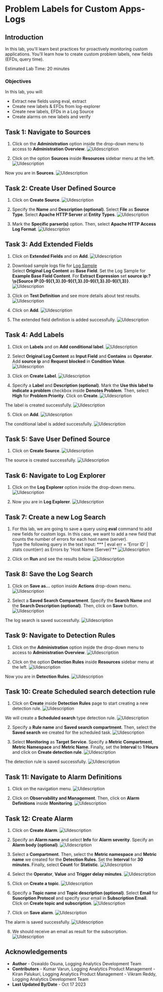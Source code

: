 # Problem Labels for Custom Apps-Logs

## Introduction

In this lab, you'll learn best practices for proactively monitoring custom applications. You'll learn how to create custom problem labels, new fields (EFDs, query time).

Estimated Lab Time: 20 minutes


### Objectives

In this lab, you will:
* Extract new fields using eval, extract
* Create new labels & EFDs from log-explorer
* Create new labels, EFDs in a Log Source
* Create alarms on new labels and verify

## **Task 1:**  Navigate to Sources

1. Click on the **Administration** option inside the drop-down menu to access to **Administration Overview**.
   ![](./images/admin-access.png "UIdescription")

2. Click on the option **Sources** inside **Resources** sidebar menu at the left.
   ![](./images/sources-access.png "UIdescription")

  Now you are in **Sources**.
   ![](./images/sources-page.png "UIdescription")

## **Task 2:**  Create User Defined Source

1. Click on **Create Source**.
   ![](./images/source-create-button.png "UIdescription")

2. Specify the **Name** and **Description (optional)**. Select **File** as **Source Type**. Select **Apache HTTP Server** at **Entity Types**.
   ![](./images/source-create-01.png "UIdescription")

3. Mark the **Specific parser(s)** option. Then, select **Apache HTTP Access Log Format**.
   ![](./images/source-create-02.png "UIdescription")

## **Task 3:**  Add Extended Fields

1. Click on **Extended Fields** and on **Add**.
   ![](./images/efd-create-01.png "UIdescription")

2. Download sample logs file for [Log Sample](./files/log-sample.log)</br>
  Select **Original Log Content** as **Base Field**. Set the Log Sample for **Example Base Field Content**. For **Extract Expression** set **source ip:?\s{Source IP:[0-9]{1,3}\.[0-9]{1,3}\.[0-9]{1,3}\.[0-9]{1,3}}**.
   ![](./images/efd-create-02.png "UIdescription")

3. Click on **Test Definition** and see more details about test results.
   ![](./images/efd-create-03.png "UIdescription")

4. Click on **Add**.
   ![](./images/efd-create-04.png "UIdescription")

5. The extended field definition is added successfully.
   ![](./images/efd-create-05.png "UIdescription")

## **Task 4:**  Add Labels

1. Click on **Labels** and on **Add conditional label**.
   ![](./images/labels-create-01.png "UIdescription")

2. Select **Original Log Content** as **Input Field** and **Contains** as **Operator**. Add **source ip** and **Request blocked** in **Condition Value**.
   ![](./images/labels-create-02.png "UIdescription")

3. Click on **Create Label**.
   ![](./images/labels-create-03.png "UIdescription")

4. Specify a **Label** and **Description (optional)**. Mark the **Use this label to indicate a problem** checkbox inside **Denotes Problem**. Then, select **High** for **Problem Priority**. Click on **Create**.
   ![](./images/labels-create-04.png "UIdescription")

  The label is created successfully.
   ![](./images/labels-create-05.png "UIdescription")

5. Click on **Add**.
   ![](./images/labels-create-06.png "UIdescription")
   
  The conditional label is added successfully.
   ![](./images/labels-create-07.png "UIdescription")

## **Task 5:**  Save User Defined Source

1. Click on **Create Source**.
   ![](./images/source-create-03.png "UIdescription")
   
  The source is created successfully.
   ![](./images/source-create-04.png "UIdescription")

## **Task 6:**  Navigate to Log Explorer

1. Click on the **Log Explorer** option inside the drop-down menu.
   ![](./images/log-explorer-access.png "UIdescription")

2. Now you are in **Log Explorer**.
   ![](./images/log-explorer.png "UIdescription")

## **Task 7:**  Create a new Log Search

1. For this lab, we are going to save a query using **eval** command to add new fields for custom logs. In this case, we want to add a new field that counts the number of errors for each host name (server).   
  Type the following query in the text input: *** | eval err = 'Error ID' | stats count(err) as Errors by 'Host Name (Server)'**
   ![](./images/log-search-query.png "UIdescription")

3. Click on **Run** and see the results below.
   ![](./images/query-results.png "UIdescription")

## **Task 8:**  Save the Log Search

1. Click on **Save as...** option inside **Actions** drop-down menu.
   ![](./images/log-search-save-01.png "UIdescription")

2. Select a **Saved Search Compartment**. Specify the **Search Name** and the **Search Description (optional)**. Then, click on **Save** button.
   ![](./images/log-search-save-02.png "UIdescription")

  The log search is saved successfully.
   ![](./images/log-search-save-03.png "UIdescription")

## **Task 9:**  Navigate to Detection Rules

1. Click on the **Administration** option inside the drop-down menu to access to **Administration Overview**.
   ![](./images/admin-access.png "UIdescription")

2. Click on the option **Detection Rules** inside **Resources** sidebar menu at the left.
   ![](./images/detection-rules-access.png "UIdescription")

  Now you are in **Detection Rules**.
   ![](./images/detection-rules.png "UIdescription")

## **Task 10:**  Create Scheduled search detection rule

1. Click on **Create** inside **Detection Rules** page to start creating a new detection rule.
   ![](./images/detection-rules-create.png "UIdescription")

  We will create a **Scheduled search** type detection rule.
   ![](./images/scheduled-search-option.png "UIdescription")

2. Specify a **Rule name** and **Saved search compartment**. Then, select the **Saved search** we created for the scheduled task.
   ![](./images/scheduled-search-create-01.png "UIdescription")

3. Select **Monitoring** as **Target Service**. Specify a **Metric Compartment**, **Metric Namespace** and **Metric Name**. Finally, set the **Interval** to **1 Hours** and click on **Create detection rule**.
   ![](./images/scheduled-search-create-02.png "UIdescription")

  The detection rule is saved successfully.
   ![](./images/scheduled-search-create-03.png "UIdescription")

## **Task 11:**  Navigate to Alarm Definitions

1. Click on the navigation menu.
   ![](./images/alarms-create-01.png "UIdescription")

2. Click on **Observability and Management**. Then, click on **Alarm Definitions** inside **Monitoring**.
   ![](./images/alarms-create-02.png "UIdescription")

## **Task 12:**  Create Alarm

1. Click on **Create Alarm**.
   ![](./images/alarms-create-03.png "UIdescription")

2. Specify an **Alarm name** and select **Info** for **Alarm severity**. Specify an **Alarm body (optional)**.
   ![](./images/alarms-create-04.png "UIdescription")

3. Select a **Compartment**. Then, select the **Metric namespace** and **Metric name** we created for the **Detection Rules**. Set the **Interval** for **30 minutes**. Finally, select **Count** for **Statistic**.
   ![](./images/alarms-create-05.png "UIdescription")

4. Select the **Operator**, **Value** and **Trigger delay minutes**.
   ![](./images/alarms-create-06.png "UIdescription")

5. Click on **Create a topic**.
   ![](./images/alarms-create-07.png "UIdescription")

6. Specify a **Topic name** and **Topic description (optional)**. Select **Email** for **Suscription Protocol** and specify your email in **Subscription Email**. Click on **Create topic and subscription**.
   ![](./images/alarms-create-08.png "UIdescription")

7. Click on **Save alarm**.
   ![](./images/alarms-create-09.png "UIdescription")

  The alarm is saved successfully.
   ![](./images/alarms-create-10.png "UIdescription")

8. We should receive an email as result for the subscription.
   ![](./images/alarms-create-11.png "UIdescription")


## Acknowledgements
* **Author** - Oswaldo Osuna, Logging Analytics Development Team
* **Contributors** -  Kumar Varun, Logging Analytics Product Management - Kiran Palukuri, Logging Analytics Product Management - Vikram Reddy, Logging Analytics Development Team 
* **Last Updated By/Date** - Oct 17 2023
